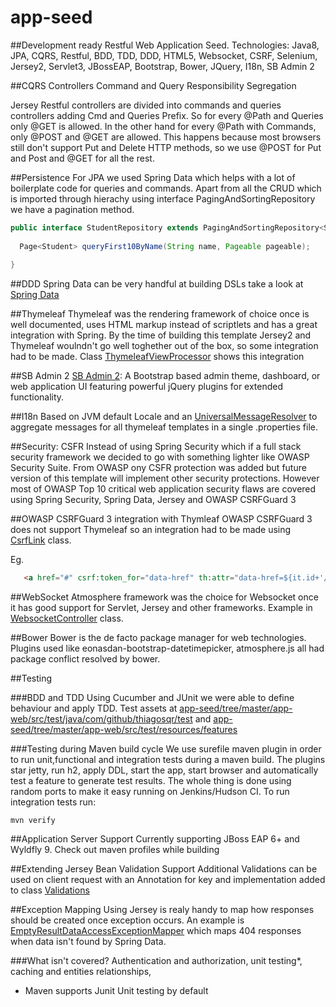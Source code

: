 # app-seed

##Development ready Restful Web Application Seed. Technologies: Java8, JPA, CQRS, Restful, BDD, TDD, DDD, HTML5, Websocket, CSRF, Selenium, Jersey2, Servlet3, JBossEAP, Bootstrap, Bower, JQuery, I18n, SB Admin 2
 
 
##CQRS Controllers
 Command and Query Responsibility Segregation
 
 Jersey Restful controllers are divided into commands and queries controllers adding Cmd and Queries Prefix. So for every @Path and Queries only @GET is allowed.
 In the other hand for every @Path with Commands, only @POST and @GET are allowed. 
 This happens because most browsers still don't support Put and Delete HTTP methods, so we use @POST for Put and Post and @GET for all the rest.
 
##Persistence
 For JPA we used Spring Data which helps with a lot of boilerplate code for queries and commands. Apart from all the CRUD which is imported
 through hierachy using interface PagingAndSortingRepository we have a pagination method.

  ``` java 
  public interface StudentRepository extends PagingAndSortingRepository<Student, Integer> {
    
    Page<Student> queryFirst10ByName(String name, Pageable pageable);
        
  }
  ``` 
 
##DDD
 Spring Data can be very handful at building DSLs take a look at [Spring Data](http://docs.spring.io/spring-data/jpa/docs/current/reference/html/) 
 
##Thymeleaf
 Thymeleaf was the rendering framework of choice once is well documented, uses HTML markup instead of 
 scriptlets and has a great integration with Spring. 
 By the time of building this template Jersey2 and Thymeleaf woulndn't go well toghether out of the box, so some integration had to be made.
 Class [ThymeleafViewProcessor](https://github.com/thiagosqr/app-seed/blob/master/app-web/src/main/java/com/github/thiagosqr/conf/ThymeleafViewProcessor.java) shows this integration
 
##SB Admin 2
 [SB Admin 2](http://startbootstrap.com/template-overviews/sb-admin-2/): A Bootstrap based admin theme, dashboard, or web application UI featuring powerful jQuery plugins for extended functionality. 
 
##I18n
 Based on JVM default Locale and an [UniversalMessageResolver](https://github.com/thiagosqr/app-seed/blob/master/app-web/src/main/java/com/github/thiagosqr/conf/messages/UniversalMessageResolver.java)
 to aggregate messages for all thymeleaf templates in a single .properties file.
 
##Security: CSFR
 Instead of using Spring Security which if a full stack security framework we decided to go with something lighter like OWASP Security Suite.
  From OWASP ony CSFR protection was added but future version of this template will implement other security protections. 
  However most of OWASP Top 10 critical web application security flaws are covered using Spring Security, Spring Data, Jersey and OWASP CSRFGuard 3
 
##OWASP CSRFGuard 3 integration with Thymleaf
 OWASP CSRFGuard 3 does not support Thymeleaf so an integration had to be made using [CsrfLink](https://github.com/thiagosqr/app-seed/blob/master/app-web/src/main/java/com/github/thiagosqr/conf/security/CsrfLink.java) class. 
 
 Eg. 
 ```html
    <a href="#" csrf:token_for="data-href" th:attr="data-href=${it.id+'/delete'}" data-th-text="#{delete.button.label}" class="btn btn-outline btn-danger" data-toggle="modal" data-target="#confirm-delete">delete</a>
 ```
##WebSocket
 Atmosphere framework was the choice for Websocket once it has good support for Servlet, Jersey and other frameworks.
 Example in [WebsocketController](https://github.com/thiagosqr/app-seed/blob/master/app-web/src/main/java/com/github/thiagosqr/controllers/WebsocketController.java) class.
 
##Bower 
 Bower is the de facto package manager for web technologies. Plugins used like  eonasdan-bootstrap-datetimepicker, atmosphere.js all had package conflict resolved by bower.
 
##Testing
 
###BDD and TDD 
 Using Cucumber and JUnit we were able to define behaviour and apply TDD. 
 Test assets at [app-seed/tree/master/app-web/src/test/java/com/github/thiagosqr/test](https://github.com/thiagosqr/app-seed/tree/master/app-web/src/test/java/com/github/thiagosqr/test) 
 and [app-seed/tree/master/app-web/src/test/resources/features](https://github.com/thiagosqr/app-seed/tree/master/app-web/src/test/resources/features)
   
###Testing during Maven build cycle
  We use surefile maven plugin in order to run unit,functional and integration tests during a maven build.
  The plugins star jetty, run h2, apply DDL, start the app, start browser and automatically test a feature to generate test results.
  The whole thing is done using random ports to make it easy running on Jenkins/Hudson CI.
  To run integration tests run:
   ```
   mvn verify
   ```
        
##Application Server Support
  Currently supporting JBoss EAP 6+ and Wyldfly 9. Check out maven profiles while building      
    
##Extending Jersey Bean Validation Support
  Additional Validations can be used on client request with an Annotation for key and implementation added to class [Validations](https://github.com/thiagosqr/app-seed/blob/master/app-web/src/main/java/com/github/thiagosqr/conf/validation/Validations.java)
    
##Exception Mapping
  Using Jersey is realy handy to map how responses should be created once exception occurs. 
  An example is [EmptyResultDataAccessExceptionMapper](https://github.com/thiagosqr/app-seed/blob/master/app-web/src/main/java/com/github/thiagosqr/conf/mappers/EmptyResultDataAccessExceptionMapper.java) which maps 404 responses when data isn't found by Spring Data.    

###What isn't covered?
 Authentication and authorization, unit testing*, caching and entities relationships,    
 * Maven supports Junit Unit testing by default 
